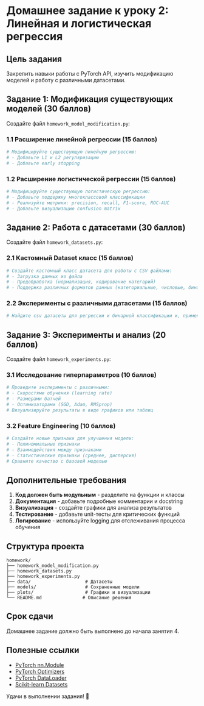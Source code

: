 # Домашнее задание к уроку 2: Линейная и логистическая регрессия

## Цель задания
Закрепить навыки работы с PyTorch API, изучить модификацию моделей и работу с различными датасетами.

## Задание 1: Модификация существующих моделей (30 баллов)

Создайте файл `homework_model_modification.py`:

### 1.1 Расширение линейной регрессии (15 баллов)
```python
# Модифицируйте существующую линейную регрессию:
# - Добавьте L1 и L2 регуляризацию
# - Добавьте early stopping
```

### 1.2 Расширение логистической регрессии (15 баллов)
```python
# Модифицируйте существующую логистическую регрессию:
# - Добавьте поддержку многоклассовой классификации
# - Реализуйте метрики: precision, recall, F1-score, ROC-AUC
# - Добавьте визуализацию confusion matrix
```

## Задание 2: Работа с датасетами (30 баллов)

Создайте файл `homework_datasets.py`:

### 2.1 Кастомный Dataset класс (15 баллов)
```python
# Создайте кастомный класс датасета для работы с CSV файлами:
# - Загрузка данных из файла
# - Предобработка (нормализация, кодирование категорий)
# - Поддержка различных форматов данных (категориальные, числовые, бинарные и т.д.)
```

### 2.2 Эксперименты с различными датасетами (15 баллов)
```python
# Найдите csv датасеты для регрессии и бинарной классификации и, применяя наработки из предыдущей части задания, обучите линейную и логистическую регрессию
```

## Задание 3: Эксперименты и анализ (20 баллов)

Создайте файл `homework_experiments.py`:

### 3.1 Исследование гиперпараметров (10 баллов)
```python
# Проведите эксперименты с различными:
# - Скоростями обучения (learning rate)
# - Размерами батчей
# - Оптимизаторами (SGD, Adam, RMSprop)
# Визуализируйте результаты в виде графиков или таблиц
```

### 3.2 Feature Engineering (10 баллов)
```python
# Создайте новые признаки для улучшения модели:
# - Полиномиальные признаки
# - Взаимодействия между признаками
# - Статистические признаки (среднее, дисперсия)
# Сравните качество с базовой моделью
```

## Дополнительные требования

1. **Код должен быть модульным** - разделите на функции и классы
2. **Документация** - добавьте подробные комментарии и docstring
3. **Визуализация** - создайте графики для анализа результатов
4. **Тестирование** - добавьте unit-тесты для критических функций
5. **Логирование** - используйте logging для отслеживания процесса обучения

## Структура проекта

```
homework/
├── homework_model_modification.py
├── homework_datasets.py
├── homework_experiments.py
├── data/                    # Датасеты
├── models/                  # Сохраненные модели
├── plots/                   # Графики и визуализации
└── README.md               # Описание решения
```

## Срок сдачи
Домашнее задание должно быть выполнено до начала занятия 4.

## Полезные ссылки
- [PyTorch nn.Module](https://pytorch.org/docs/stable/generated/torch.nn.Module.html)
- [PyTorch Optimizers](https://pytorch.org/docs/stable/optim.html)
- [PyTorch DataLoader](https://pytorch.org/docs/stable/data.html)
- [Scikit-learn Datasets](https://scikit-learn.org/stable/datasets.html)

Удачи в выполнении задания! 🚀 